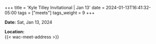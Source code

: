 +++
title = 'Kyle Tilley Invitational | Jan 13'
date = 2024-01-13T16:41:32-05:00
tags = ["meets"]
tags_weight = 9
+++

**Date:** Sat, Jan 13, 2024      

**Location:**  
{{< wac-meet-address >}}  